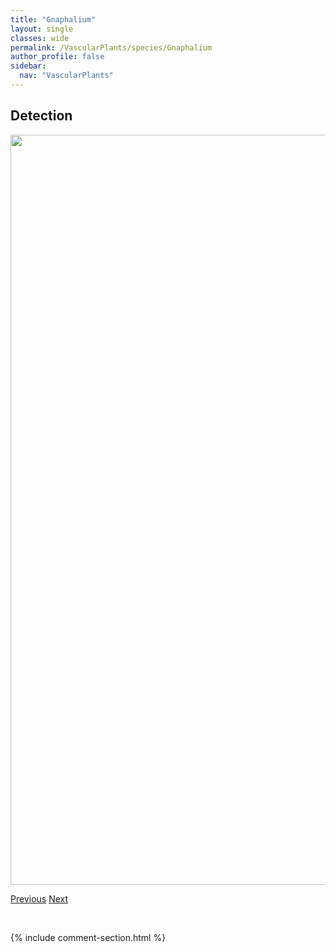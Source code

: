 ```yaml
---
title: "Gnaphalium"
layout: single
classes: wide
permalink: /VascularPlants/species/Gnaphalium
author_profile: false
sidebar:
  nav: "VascularPlants"
---
```


<h2>Detection</h2>

<a href="https://drive.google.com/uc?export=view&id=1BL7bmlG9rUig3Q4zqPn9pml38drEgxPN">
<img src="https://drive.google.com/uc?export=view&id=1BL7bmlG9rUig3Q4zqPn9pml38drEgxPN" height = "1200" width = "800">
</a>


<a href="/DevelopmentWebsite/VascularPlants/species/GlycyrrhizaLepidota" class="pagination--pager" title="Wild Licorice">Previous</a> <a href="/DevelopmentWebsite/VascularPlants/species/GnaphaliumPalustre" class="pagination--pager" title="Marsh Cudweed">Next</a>

<p>&nbsp;</p>

{% include comment-section.html %}

